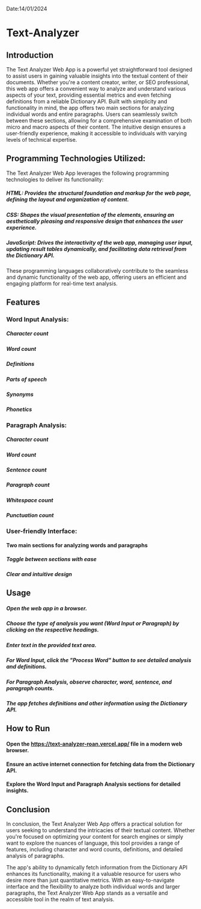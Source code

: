Date:14/01/2024

# Text-Analyzer

## Introduction

The Text Analyzer Web App is a powerful yet straightforward tool designed to assist users in gaining valuable insights into the textual content of their documents. Whether you're a content creator, writer, or SEO professional, this web app offers a convenient way to analyze and understand various aspects of your text, providing essential metrics and even fetching definitions from a reliable Dictionary API.
Built with simplicity and functionality in mind, the app offers two main sections for analyzing individual words and entire paragraphs. Users can seamlessly switch between these sections, allowing for a comprehensive examination of both micro and macro aspects of their content. The intuitive design ensures a user-friendly experience, making it accessible to individuals with varying levels of technical expertise.

## Programming Technologies Utilized:

The Text Analyzer Web App leverages the following programming technologies to deliver its functionality:

##### HTML: Provides the structural foundation and markup for the web page, defining the layout and organization of content.
##### CSS: Shapes the visual presentation of the elements, ensuring an aesthetically pleasing and responsive design that enhances the user experience.
##### JavaScript: Drives the interactivity of the web app, managing user input, updating result tables dynamically, and facilitating data retrieval from the Dictionary API.

These programming languages collaboratively contribute to the seamless and dynamic functionality of the web app, offering users an efficient and engaging platform for real-time text analysis.

## Features
### Word Input Analysis:
##### Character count
##### Word count
##### Definitions
##### Parts of speech
##### Synonyms
##### Phonetics

### Paragraph Analysis:
##### Character count
##### Word count
##### Sentence count
##### Paragraph count
##### Whitespace count
##### Punctuation count

### User-friendly Interface:
#### Two main sections for analyzing words and paragraphs
##### Toggle between sections with ease
##### Clear and intuitive design

## Usage
##### Open the web app in a browser.
##### Choose the type of analysis you want (Word Input or Paragraph) by clicking on the respective headings.
##### Enter text in the provided text area.
##### For Word Input, click the "Process Word" button to see detailed analysis and definitions.
##### For Paragraph Analysis, observe character, word, sentence, and paragraph counts.
##### The app fetches definitions and other information using the Dictionary API.

## How to Run
#### Open the https://text-analyzer-roan.vercel.app/ file in a modern web browser.
#### Ensure an active internet connection for fetching data from the Dictionary API.
#### Explore the Word Input and Paragraph Analysis sections for detailed insights.

## Conclusion

In conclusion, the Text Analyzer Web App offers a practical solution for users seeking to understand the intricacies of their textual content. Whether you're focused on optimizing your content for search engines or simply want to explore the nuances of language, this tool provides a range of features, including character and word counts, definitions, and detailed analysis of paragraphs.

The app's ability to dynamically fetch information from the Dictionary API enhances its functionality, making it a valuable resource for users who desire more than just quantitative metrics. With an easy-to-navigate interface and the flexibility to analyze both individual words and larger paragraphs, the Text Analyzer Web App stands as a versatile and accessible tool in the realm of text analysis.
